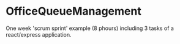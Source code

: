 # OfficeQueueManagement

One week 'scrum sprint' example (8 phours) including 3 tasks of a react/express application.
